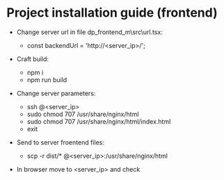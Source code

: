 # Project installation guide (frontend)

- Change server url in file dp_frontend_m\src\url.tsx:
  - const backendUrl = 'http://<server_ip>/';

- Craft build:
  - npm i
  - npm run build

- Change server parameters:
  - ssh <username>@<server_ip>
  - sudo chmod 707 /usr/share/nginx/html
  - sudo chmod 707 /usr/share/nginx/html/index.html
  - exit

- Send to server froentend files:
  - scp -r dist/* <username>@<server_ip>:/usr/share/nginx/html

- In browser move to <server_ip> and check